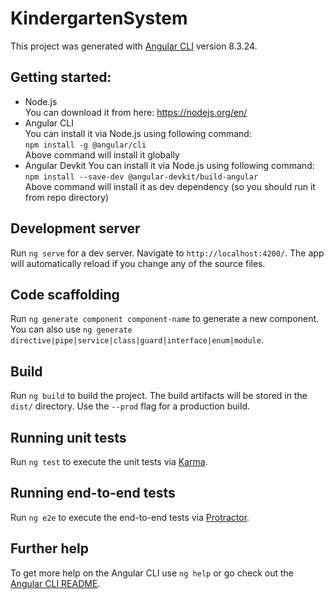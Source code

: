 # KindergartenSystem

This project was generated with [Angular CLI](https://github.com/angular/angular-cli) version 8.3.24.

## Getting started:
* Node.js  
You can download it from here: https://nodejs.org/en/  
* Angular CLI  
You can install it via Node.js using following command:  
`npm install -g @angular/cli`  
Above command will install it globally
* Angular Devkit
You can install it via Node.js using following command:  
`npm install --save-dev @angular-devkit/build-angular`  
Above command will install it as dev dependency (so you should run it from repo directory)

## Development server

Run `ng serve` for a dev server. Navigate to `http://localhost:4200/`. The app will automatically reload if you change any of the source files.

## Code scaffolding

Run `ng generate component component-name` to generate a new component. You can also use `ng generate directive|pipe|service|class|guard|interface|enum|module`.

## Build

Run `ng build` to build the project. The build artifacts will be stored in the `dist/` directory. Use the `--prod` flag for a production build.

## Running unit tests

Run `ng test` to execute the unit tests via [Karma](https://karma-runner.github.io).

## Running end-to-end tests

Run `ng e2e` to execute the end-to-end tests via [Protractor](http://www.protractortest.org/).

## Further help

To get more help on the Angular CLI use `ng help` or go check out the [Angular CLI README](https://github.com/angular/angular-cli/blob/master/README.md).
